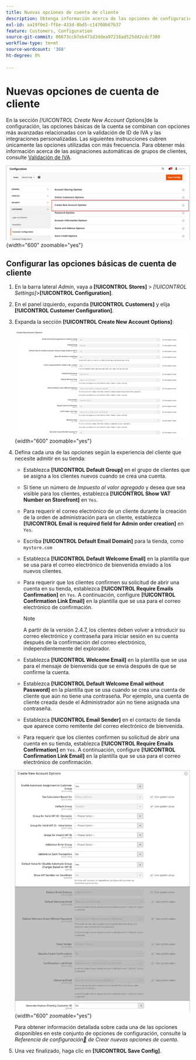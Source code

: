 ```yaml
---
title: Nuevas opciones de cuenta de cliente
description: Obtenga información acerca de las opciones de configuración para nuevas cuentas de cliente en su tienda.
exl-id: aa19f0e2-ffbe-433d-8bd5-c14700b67b37
feature: Customers, Configuration
source-git-commit: 06673ccb7eb471d3ddea97218ad525dd2cdcf380
workflow-type: tm+mt
source-wordcount: '368'
ht-degree: 0%

---
```


# Nuevas opciones de cuenta de cliente

En la sección _[!UICONTROL Create New Account Options]_&#x200B;de la configuración, las opciones básicas de la cuenta se combinan con opciones más avanzadas relacionadas con la validación de ID de IVA y las integraciones personalizadas. Las siguientes instrucciones cubren únicamente las opciones utilizadas con más frecuencia. Para obtener más información acerca de las asignaciones automáticas de grupos de clientes, consulte [Validación de IVA](../stores-purchase/vat.md).

![Crear nuevas opciones de cuenta](assets/customer-configuration-create-new-account-options.png){width="600" zoomable="yes"}

## Configurar las opciones básicas de cuenta de cliente

1. En la barra lateral _Admin_, vaya a **[!UICONTROL Stores]** > _[!UICONTROL Settings]_>**[!UICONTROL Configuration]**.

1. En el panel izquierdo, expanda **[!UICONTROL Customers]** y elija **[!UICONTROL Customer Configuration]**.

1. Expanda la sección **[!UICONTROL Create New Account Options]**:

   ![Crear nueva configuración predeterminada de opciones de cuenta](../configuration-reference/customers/assets/customer-configuration-create-new-account-options.png){width="600" zoomable="yes"}

1. Defina cada una de las opciones según la experiencia del cliente que necesite admitir en su tienda:

   - Establezca **[!UICONTROL Default Group]** en el grupo de clientes que se asigna a los clientes nuevos cuando se crea una cuenta.

   - Si tiene un número de _Impuesto al valor agregado_ y desea que sea visible para los clientes, establezca **[!UICONTROL Show VAT Number on Storefront]** en `Yes`.

   - Para requerir el correo electrónico de un cliente durante la creación de la orden de administración para un cliente, establezca **[!UICONTROL Email is required field for Admin order creation]** en `Yes`.

   - Escriba **[!UICONTROL Default Email Domain]** para la tienda, como `mystore.com`

   - Establezca **[!UICONTROL Default Welcome Email]** en la plantilla que se usa para el correo electrónico de bienvenida enviado a los nuevos clientes.

   - Para requerir que los clientes confirmen su solicitud de abrir una cuenta en su tienda, establezca **[!UICONTROL Require Emails Confirmation]** en `Yes`. A continuación, configure **[!UICONTROL Confirmation Link Email]** en la plantilla que se usa para el correo electrónico de confirmación.

     >[!NOTE]
     >
     >A partir de la versión 2.4.7, los clientes deben volver a introducir su correo electrónico y contraseña para iniciar sesión en su cuenta después de la confirmación del correo electrónico, independientemente del explorador.

   - Establezca **[!UICONTROL Welcome Email]** en la plantilla que se usa para el mensaje de bienvenida que se envía después de que se confirme la cuenta.

   - Establezca **[!UICONTROL Default Welcome Email without Password]** en la plantilla que se usa cuando se crea una cuenta de cliente que aún no tiene una contraseña. Por ejemplo, una cuenta de cliente creada desde el Administrador aún no tiene asignada una contraseña.

   - Establezca **[!UICONTROL Email Sender]** en el contacto de tienda que aparece como remitente del correo electrónico de bienvenida.

   - Para requerir que los clientes confirmen su solicitud de abrir una cuenta en su tienda, establezca **[!UICONTROL Require Emails Confirmation]** en `Yes`. A continuación, configure **[!UICONTROL Confirmation Link Email]** en la plantilla que se usa para el correo electrónico de confirmación.

   ![Crear nuevas opciones de cuenta con IVA habilitado](../configuration-reference/customers/assets/customer-configuration-create-new-account-options-vat.png){width="600" zoomable="yes"}

   Para obtener información detallada sobre cada una de las opciones disponibles en este conjunto de opciones de configuración, consulte la _Referencia de configuración[&#128279;](../configuration-reference/customers/customer-configuration.md) de Crear nuevas opciones de cuenta_.

1. Una vez finalizado, haga clic en **[!UICONTROL Save Config]**.
